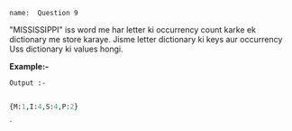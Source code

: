 ```ngMeta
name:  Question 9

```

"MISSISSIPPI" iss word me har letter ki occurrency count karke ek dictionary me store karaye. Jisme letter dictionary ki keys aur occurrency Uss  dictionary ki values hongi.


**Example:-**


`Output :-`
```python

{M:1,I:4,S:4,P:2}
 ```


`
